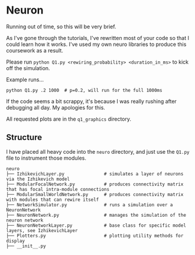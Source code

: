 # Neuron

Running out of time, so this will be very brief.

As I've gone through the tutorials, I've rewritten most of your code so that I could learn how it
works. I've used my own neuro libraries to produce this coursework as a result.

Please run `python Q1.py <rewiring_probability> <duration_in_ms>` to kick off the simulation.

Example runs...

`python Q1.py .2 1000  # p=0.2, will run for the full 1000ms`


If the code seems a bit scrappy, it's because I was really rushing after debugging all day. My
apologies for this.

All requested plots are in the `q1_graphics` directory.

## Structure

I have placed all heavy code into the `neuro` directory, and just use the `Q1.py` file to instrument
those modules.

```
neuro
├── IzhikevichLayer.py               # simulates a layer of neurons via the Izhikevich model
├── ModularFocalNetwork.py           # produces connectivity matrix that has focal intra-module connections
├── ModularSmallWorldNetwork.py      # produces connectivity matrix with modules that can rewire itself
├── NetworkSimulator.py              # runs a simulation over a NeuronNetwork
├── NeuronNetwork.py                 # manages the simulation of the neuron network
├── NeuronNetworkLayer.py            # base class for specific model layers, see IzhikevichLayer
├── Plotters.py                      # plotting utility methods for display
├── __init__.py
```

